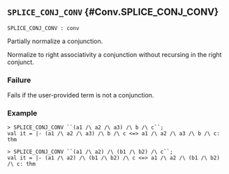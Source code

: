 ## `SPLICE_CONJ_CONV` {#Conv.SPLICE_CONJ_CONV}


```
SPLICE_CONJ_CONV : conv
```



Partially normalize a conjunction.


Normalize to right associativity a conjunction without recursing in the right
conjunct.

### Failure

Fails if the user-provided term is not a conjunction.

### Example

    
    > SPLICE_CONJ_CONV ``(a1 /\ a2 /\ a3) /\ b /\ c``;
    val it = |- (a1 /\ a2 /\ a3) /\ b /\ c <=> a1 /\ a2 /\ a3 /\ b /\ c: thm
    
    > SPLICE_CONJ_CONV ``(a1 /\ a2) /\ (b1 /\ b2) /\ c``;
    val it = |- (a1 /\ a2) /\ (b1 /\ b2) /\ c <=> a1 /\ a2 /\ (b1 /\ b2) /\ c: thm
    
